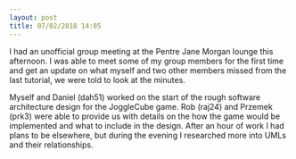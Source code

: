 ```yaml
---
layout: post
title: 07/02/2018 14:05
---
```


I had an unofficial group meeting at the Pentre Jane Morgan lounge this afternoon. I was able to meet some of my group members for the first time and get an update on what myself and two other members missed from the last tutorial, we were told to look at the minutes.

Myself and Daniel (dah51) worked on the start of the rough software architecture design for the JoggleCube game. Rob (raj24) and Przemek (prk3) were able to provide us with details on the how the game would be implemented and what to include in the design. After an hour of work I had plans to be elsewhere, but during the evening I researched more into UMLs and their relationships.
